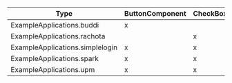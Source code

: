|Type| ButtonComponent | CheckBoxComponent | ComboBoxComponent | DynamicTableComponent | HorizontalLayout | ImageButtonComponent | ImageComponent | ImageStackComponent | LabelComponent | ListViewComponent | ProgressBarComponent | RadioButtonsComponent | TableCellComponent | TableComponent | TextBoxComponent | TreeViewComponent |
| --- | --- | --- | --- | --- | --- | --- | --- | --- | --- | --- | --- | --- | --- | --- | --- | --- |
|ExampleApplications.buddi|x| |x| |x| | | |x| | | |x|x|x|x|
|ExampleApplications.rachota| |x|x| |x|x|x| |x| |x|x|x|x|x|x|
|ExampleApplications.simplelogin|x|x| | | | | | | | | | | | |x| |
|ExampleApplications.spark|x|x| | |x|x|x| |x| | | |x|x|x| |
|ExampleApplications.upm|x|x|x| |x|x| | |x|x| | |x| |x| |
